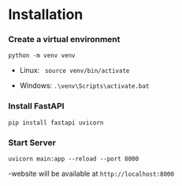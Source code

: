 # Installation

### Create a virtual environment
` python -m venv venv `

- Linux:
` source venv/bin/activate`

- Windows: `.\venv\Scripts\activate.bat`

### Install FastAPI
`pip install fastapi uvicorn`

### Start Server
`uvicorn main:app --reload --port 8000`

-website will be available at `http://localhost:8000`

